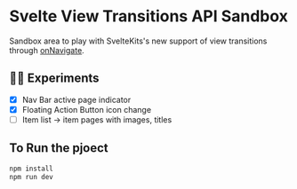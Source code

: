 # Svelte View Transitions API Sandbox

Sandbox area to play with SvelteKits's new support of view transitions through [onNavigate](https://kit.svelte.dev/docs/modules#$app-navigation-onnavigate).

## 👨‍🔬 Experiments
- [x] Nav Bar active page indicator
- [x] Floating Action Button icon change
- [ ] Item list -> item pages with images, titles

## To Run the pjoect

```bash
npm install
npm run dev
```

